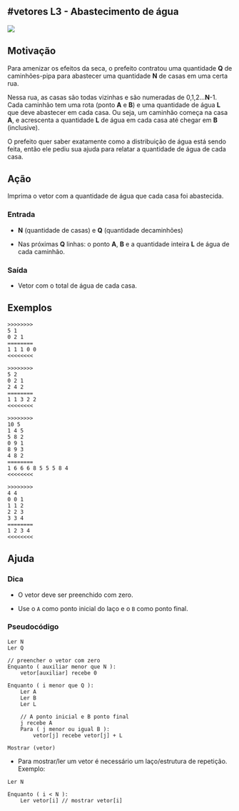 ## #vetores L3 - Abastecimento de água


![](__capa.jpg)

## Motivação

Para amenizar os efeitos da seca, o prefeito contratou uma quantidade **Q** de caminhões-pipa para abastecer uma quantidade **N** de casas em uma certa rua.

Nessa rua, as casas são todas vizinhas e são numeradas de 0,1,2...**N**\-1.  
Cada caminhão tem uma rota (ponto **A** e **B**) e uma quantidade de água **L** que deve abastecer em cada casa. Ou seja, um caminhão começa na casa **A**, e acrescenta  a quantidade **L** de água em cada casa até chegar em **B** (inclusive).

O prefeito quer saber exatamente como a distribuição de água está sendo feita, então ele pediu sua ajuda para relatar a quantidade de água de cada casa.

## Ação

Imprima o vetor com a quantidade de água que cada casa foi abastecida.

### Entrada

*   **N** (quantidade de casas) e **Q** (quantidade decaminhões)
    
*   Nas próximas **Q** linhas: o ponto **A**, **B** e a quantidade inteira **L** de água de cada caminhão.

### Saída

*   Vetor com o total de água de cada casa.

## Exemplos

```
>>>>>>>>
5 1
0 2 1  
========
1 1 1 0 0
<<<<<<<<
  
>>>>>>>>
5 2
0 2 1
2 4 2
========
1 1 3 2 2
<<<<<<<<

>>>>>>>>
10 5
1 4 5
5 8 2
0 9 1
8 9 3
4 8 2
========
1 6 6 6 8 5 5 5 8 4
<<<<<<<<

>>>>>>>>
4 4
0 0 1
1 1 2
2 2 3
3 3 4  
========
1 2 3 4
<<<<<<<<
```

## Ajuda

### Dica
- O vetor deve ser preenchido com zero.

- Use o `A` como ponto inicial do laço e o `B` como ponto final.

### Pseudocódigo
```
Ler N 
Ler Q

// preencher o vetor com zero
Enquanto ( auxiliar menor que N ):
    vetor[auxiliar] recebe 0

Enquanto ( i menor que Q ):
    Ler A
    Ler B
    Ler L

    // A ponto inicial e B ponto final
    j recebe A 
    Para ( j menor ou igual B ):
        vetor[j] recebe vetor[j] + L

Mostrar (vetor) 
```

- Para mostrar/ler um vetor é necessário um laço/estrutura de repetição. Exemplo:
```
Ler N

Enquanto ( i < N ):
    Ler vetor[i] // mostrar vetor[i]
```